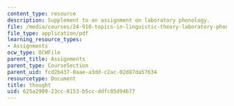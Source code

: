 ```yaml
---
content_type: resource
description: Supplement to an assignment on laboratory phonology.
file: /media/courses/24-910-topics-in-linguistic-theory-laboratory-phonology-spring-2007/625a290923cc8153b5ccddfc85d94677_thought.pdf
file_type: application/pdf
learning_resource_types:
- Assignments
ocw_type: OCWFile
parent_title: Assignments
parent_type: CourseSection
parent_uid: fcd2b437-0aae-a3dd-c2ac-02d87da57634
resourcetype: Document
title: thought
uid: 625a2909-23cc-8153-b5cc-ddfc85d94677
---
```

